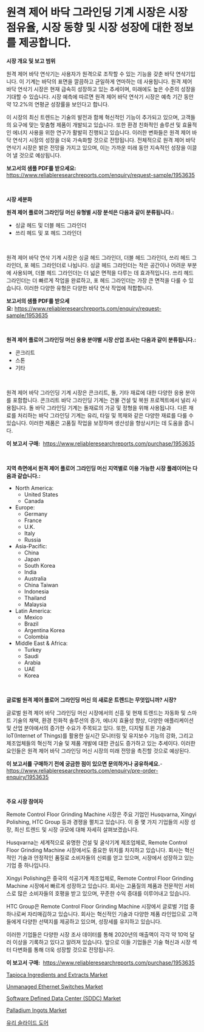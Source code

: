 <p><h1>원격 제어 바닥 그라인딩 기계 시장은 시장 점유율, 시장 동향 및 시장 성장에 대한 정보를 제공합니다.</h1></p><p><strong>시장 개요 및 보고 범위</strong></p>
<p><p>원격 제어 바닥 연삭기는 사용자가 원격으로 조작할 수 있는 기능을 갖춘 바닥 연삭기입니다. 이 기계는 바닥의 표면을 깔끔하고 균일하게 연마하는 데 사용됩니다. 원격 제어 바닥 연삭기 시장은 현재 급속히 성장하고 있는 추세이며, 미래에도 높은 수준의 성장을 기대할 수 있습니다. 시장 예측에 따르면 원격 제어 바닥 연삭기 시장은 예측 기간 동안 약 12.2%의 연평균 성장률을 보인다고 합니다.</p><p>이 시장의 최신 트렌드는 기술의 발전과 함께 혁신적인 기능이 추가되고 있으며, 고객들의 요구에 맞는 맞춤형 제품이 개발되고 있습니다. 또한 환경 친화적인 솔루션 및 효율적인 에너지 사용을 위한 연구가 활발히 진행되고 있습니다. 이러한 변화들은 원격 제어 바닥 연삭기 시장의 성장을 더욱 가속화할 것으로 전망됩니다. 전체적으로 원격 제어 바닥 연삭기 시장은 밝은 전망을 가지고 있으며, 이는 가까운 미래 동안 지속적인 성장을 이끌어 낼 것으로 예상됩니다.</p></p>
<p><strong>보고서의 샘플 PDF를 받으세요:</strong> <a href="https://www.reliableresearchreports.com/enquiry/request-sample/1953635">https://www.reliableresearchreports.com/enquiry/request-sample/1953635</a></p>
<p>&nbsp;</p>
<p><strong>시장 세분화</strong></p>
<p><strong>원격 제어 플로어 그라인딩 머신 유형별 시장 분석은 다음과 같이 분류됩니다.:</strong></p>
<p><ul><li>싱글 헤드 및 더블 헤드 그라인더</li><li>쓰리 헤드 및 포 헤드 그라인더</li></ul></p>
<p>&nbsp;</p>
<p><p>원격 제어 바닥 연삭 기계 시장은 싱글 헤드 그라인더, 더블 헤드 그라인더, 쓰리 헤드 그라인더, 포 헤드 그라인더로 나뉩니다. 싱글 헤드 그라인더는 작은 공간이나 어려운 부분에 사용되며, 더블 헤드 그라인더는 더 넓은 면적을 다루는 데 효과적입니다. 쓰리 헤드 그라인더는 더 빠르게 작업을 완료하고, 포 헤드 그라인더는 가장 큰 면적을 다룰 수 있습니다. 이러한 다양한 유형은 다양한 바닥 연삭 작업에 적합합니다.</p></p>
<p><strong>보고서의 샘플 PDF를 받으세요:</strong>&nbsp;<a href="https://www.reliableresearchreports.com/enquiry/request-sample/1953635">https://www.reliableresearchreports.com/enquiry/request-sample/1953635</a></p>
<p>&nbsp;</p>
<p><strong> 원격 제어 플로어 그라인딩 머신 응용 분야별 시장 산업 조사는 다음과 같이 분류됩니다.:</strong></p>
<p><ul><li>콘크리트</li><li>스톤</li><li>기타</li></ul></p>
<p>&nbsp;</p>
<p><p>원격 제어 바닥 그라인딩 기계 시장은 콘크리트, 돌, 기타 재료에 대한 다양한 응용 분야를 포함합니다. 콘크리트 바닥 그라인딩 기계는 건물 건설 및 복원 프로젝트에서 널리 사용됩니다. 돌 바닥 그라인딩 기계는 돌재료의 가공 및 정형을 위해 사용됩니다. 다른 재료를 처리하는 바닥 그라인딩 기계는 유리, 타일 및 목재와 같은 다양한 재료를 다룰 수 있습니다. 이러한 제품은 고품질 작업을 보장하며 생산성을 향상시키는 데 도움을 줍니다.</p></p>
<p><strong>이 보고서 구매:</strong>&nbsp; <a href="https://www.reliableresearchreports.com/purchase/1953635">https://www.reliableresearchreports.com/purchase/1953635</a></p>
<p>&nbsp;</p>
<p><strong>지역 측면에서 원격 제어 플로어 그라인딩 머신 지역별로 이용 가능한 시장 플레이어는 다음과 같습니다.:</strong></p>
<p><ul>
    <li>
        North America:
        <ul>
            <li>United States</li>
            <li>Canada</li>
        </ul>
    </li>
    <li>
        Europe:
        <ul>
            <li>Germany</li>
            <li>France</li>
            <li>U.K.</li>
            <li>Italy</li>
            <li>Russia</li>
        </ul>
    </li>
    <li>
        Asia-Pacific:
        <ul>
            <li>China</li>
            <li>Japan</li>
            <li>South Korea</li>
            <li>India</li>
            <li>Australia</li>
            <li>China Taiwan</li>
            <li>Indonesia</li>
            <li>Thailand</li>
            <li>Malaysia</li>
        </ul>
    </li>
    <li>
        Latin America:
        <ul>
            <li>Mexico</li>
            <li>Brazil</li>
            <li>Argentina Korea</li>
            <li>Colombia</li>
        </ul>
    </li>
    <li>
        Middle East & Africa:
        <ul>
            <li>Turkey</li>
            <li>Saudi</li>
            <li>Arabia</li>
            <li>UAE</li>
            <li>Korea</li>
        </ul>
    </li>
    </ul></p>
<p>&nbsp;</p>
<p><strong>글로벌 원격 제어 플로어 그라인딩 머신 의 새로운 트렌드는 무엇입니까? 시장?</strong></p>
<p><p>글로벌 원격 제어 바닥 그라인딩 머신 시장에서의 신흥 및 현재 트렌드는 자동화 및 스마트 기술의 채택, 환경 친화적 솔루션의 증가, 에너지 효율성 향상, 다양한 애플리케이션 및 산업 분야에서의 증가한 수요가 주목되고 있다. 또한, 디지털 트윈 기술과 IoT(Internet of Things)를 활용한 실시간 모니터링 및 유지보수 기능의 강화, 그리고 제조업체들의 혁신적 기술 및 제품 개발에 대한 관심도 증가하고 있는 추세이다. 이러한 요인들은 원격 제어 바닥 그라인딩 머신 시장의 미래 전망을 촉진할 것으로 예상된다.</p></p>
<p><strong>이 보고서를 구매하기 전에 궁금한 점이 있으면 문의하거나 공유하세요.</strong>- <a href="https://www.reliableresearchreports.com/enquiry/pre-order-enquiry/1953635">https://www.reliableresearchreports.com/enquiry/pre-order-enquiry/1953635</a></p>
<p>&nbsp;</p>
<p><strong>주요 시장 참여자</strong></p>
<p><p>Remote Control Floor Grinding Machine 시장은 주요 기업인 Husqvarna, Xingyi Polishing, HTC Group 등과 경쟁을 펼치고 있습니다. 이 중 몇 가지 기업들의 시장 성장, 최신 트렌드 및 시장 규모에 대해 자세히 살펴보겠습니다.</p><p>Husqvarna는 세계적으로 유명한 건설 및 굴삭기계 제조업체로, Remote Control Floor Grinding Machine 시장에서도 중요한 위치를 차지하고 있습니다. 회사는 혁신적인 기술과 안정적인 품질로 소비자들의 신뢰를 얻고 있으며, 시장에서 성장하고 있는 기업 중 하나입니다.</p><p>Xingyi Polishing은 중국의 석공기계 제조업체로, Remote Control Floor Grinding Machine 시장에서 빠르게 성장하고 있습니다. 회사는 고품질의 제품과 전문적인 서비스로 많은 소비자들의 호평을 받고 있으며, 꾸준한 수익 증대를 이루어내고 있습니다.</p><p>HTC Group은 Remote Control Floor Grinding Machine 시장에서 글로벌 기업 중 하나로써 자리매김하고 있습니다. 회사는 혁신적인 기술과 다양한 제품 라인업으로 고객들에게 다양한 선택지를 제공하고 있으며, 성장세를 유지하고 있습니다.</p><p>이러한 기업들은 다양한 시장 조사 데이터를 통해 2020년의 매출액이 각각 약 10억 달러 이상을 기록하고 있다고 알려져 있습니다. 앞으로 이들 기업들은 기술 혁신과 시장 섹터 다변화를 통해 더욱 성장할 것으로 전망됩니다.</p></p>
<p><strong>이 보고서 구매:</strong>&nbsp;&nbsp;<a href="https://www.reliableresearchreports.com/purchase/1953635">https://www.reliableresearchreports.com/purchase/1953635</a></p>
<p><p><a href="https://shimmer-gardenia-37a.notion.site/Tapioca-Ingredients-and-Extracts-Market-Growth-Market-Trends-COVID-19-Impact-and-Forecasts-for-pe-cb90162b5a6943cc969480d197393429">Tapioca Ingredients and Extracts Market</a></p><p><a href="https://view.publitas.com/reportprime-1/unmanaged-ethernet-switches-market-size-growth-and-forecast-from-2024-2031/">Unmanaged Ethernet Switches Market</a></p><p><a href="https://issuu.com/reportprime-2/docs/software-defined-data-center-sddc-market-size-2030">Software Defined Data Center (SDDC) Market</a></p><p><a href="https://github.com/vimar16th/Market-Research-Report-List-3/blob/main/palladium-ingots-market.md">Palladium Ingots Market</a></p><p><a href="https://github.com/vsnao330707/Market-Research-Report-List-1/blob/main/2237263193823.md">유리 슬라이드 도어</a></p></p>
